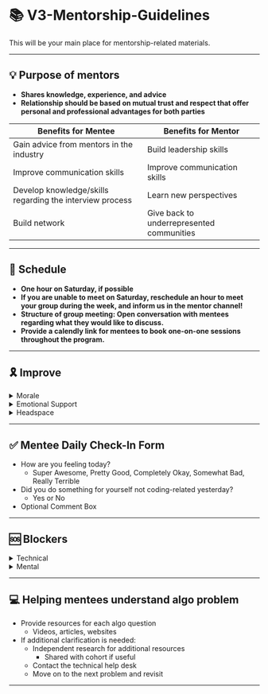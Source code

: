 #  📚 **V3-Mentorship-Guidelines**
This will be your main place for mentorship-related materials.

---

## 💡 **Purpose of mentors**
- **Shares knowledge, experience, and advice**
- **Relationship should be based on mutual trust and respect that offer personal and professional advantages for both parties**

| Benefits for Mentee        | Benefits for Mentor |
| ------------- |-------------|
| Gain advice from mentors in the industry | Build leadership skills  | 
| Improve communication skills  | Improve communication skills  |   
| Develop knowledge/skills regarding the interview process  | Learn new perspectives  |   
| Build network| Give back to underrepresented communities |

---


## 📅 **Schedule**
- **One hour on Saturday, if possible**
- **If you are unable to meet on Saturday, reschedule an hour to meet your group during the week, and inform us in the mentor channel!**
- **Structure of group meeting: Open conversation with mentees regarding what they would like to discuss.**
- **Provide a calendly link for mentees to book one-on-one sessions throughout the program.**
---

## 🎗️ **Improve**

<details><summary>Morale</summary>
  
- Practice gratitude
- Commit to a schedule 
- Set daily/weekly goals 
- Always submit applications and accept interviews
  - **Note:** Even if the job isn’t ideal, take the interview to practice behavioral and technical skills.

</details>

<details><summary>Emotional Support</summary>
  
- Allow mentees to schedule one on one with mentors as needed 
  
</details>

<details><summary>Headspace</summary> 
 
- Go outside at least once a day 
  - Take a walk 
- Do an activity for yourself at least once a day (Non-coding)
  - Make a healthy meal 
  - Skincare 
  - Yoga
  - Meditate
  - Exercise 
  - Play with pets 
- Get enough sleep 
- Contact Mentor
- Talk to friends/family
  
</details>

--- 

## ✅ **Mentee Daily Check-In Form**
- How are you feeling today?
  - Super Awesome, Pretty Good, Completely Okay, Somewhat Bad, Really Terrible 
- Did you do something for yourself not coding-related yesterday? 
  - Yes or No 
- Optional Comment Box 

---

## 🆘 **Blockers**

<details><summary>Technical</summary>
  
- Walkthrough the algo problem with the mentee 
- Provide tips 
- Clarify any questions/blockers 

</details>

<details><summary>Mental</summary>
  
- Understand the reason for the mental block
- Reminding candidates of the wins through the journey is crucial during low points to prevent mentees from straying off track
  - Graduating Bootcamp/college 
  - In various stages of the interview rounds 
    - Multiple recruiters reaching out, coding challenges, technicals rounds, onsite, interviews lined up, etc...
  - Previous coding projects
  - Committing to a better future with ample job opportunities and flexibility 
  - Elaborate challenges mentor endured during the job process
  - Provide suggestions (refer back to the `Improve Head Space`)
  
</details>

---

## 💻 **Helping mentees understand algo problem**
- Provide resources for each algo question 
  - Videos, articles, websites 
- If additional clarification is needed: 
  - Independent research for additional resources 
    - Shared with cohort if useful 
  - Contact the technical help desk 
  - Move on to the next problem and revisit    

--- 

